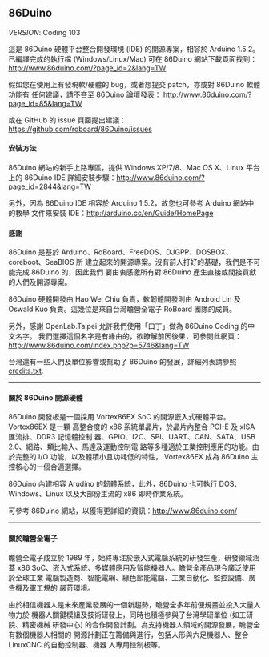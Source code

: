 86Duino
---------

_VERSION_: Coding 103

這是 86Duino 硬體平台整合開發環境 (IDE) 的開源專案，相容於 Arduino 1.5.2。
已編譯完成的執行檔 (Windows/Linux/Mac) 可在 86Duino 網站下載頁面找到：
http://www.86duino.com/?page_id=2&lang=TW

假如您在使用上有發現軟/硬體的 bug，或者想提交 patch，亦或對 86Duino 軟體功能有
任何建議，請不吝至 86Duino 論壇發表：
http://www.86duino.com/?page_id=85&lang=TW

或在 GitHub 的 issue 頁面提出建議：https://github.com/roboard/86Duino/issues


#### 安裝方法 ####

86Duino 網站的新手上路專區，提供 Windows XP/7/8、Mac OS X、Linux 平台上的 
86Duino IDE 詳細安裝步驟：http://www.86duino.com/?page_id=2844&lang=TW

另外，因為 86Duino IDE 相容於 Arduino 1.5.2，故您也可參考 Arduino 網站中的教學
文件來安裝 IDE：http://arduino.cc/en/Guide/HomePage


#### 感謝 ####

86Duino 是基於 Arduino、RoBoard、FreeDOS、DJGPP、DOSBOX、coreboot、SeaBIOS 所
建立起來的開源專案。沒有前人打好的基礎，我們是不可能完成 86Duino 的，因此我們
要由衷感激所有對 86Duino 產生直接或間接貢獻的人們及開源專案。

86Duino 硬體開發由 Hao Wei Chiu 負責，軟韌體開發則由 Android Lin 及 Oswald Kuo 
負責。這幾位是來自台灣瞻營全電子 RoBoard 團隊的成員。

另外，感謝 OpenLab.Taipei 允許我們使用「口丁」做為 86Duino Coding 的中文名字。
我們選擇這個名字是有緣由的，欲瞭解前因後果，可參閱此網頁：
http://www.86duino.com/index.php?p=5746&lang=TW

台灣還有一些人們及單位影響或幫助了 86Duino 的發展，詳細列表請參照 
[credits.txt](https://github.com/roboard/86Duino/blob/master/credits.txt).


---------------------------------------

#### 關於 86Duino 開源硬體 ####

86Duino 開發板是一個採用 Vortex86EX SoC 的開源嵌入式硬體平台。Vortex86EX 是一顆
高整合度的 x86 系統單晶片，於晶片內整合 PCI-E 及 xISA 匯流排、DDR3 記憶體控制
器、GPIO、I2C、SPI、UART、CAN、SATA、USB 2.0、網路、類比輸入、馬達及運動控制電
路等多種適於工業控制應用的功能。由於完整的 I/O 功能，以及體積小且功耗低的特性，
Vortex86EX 成為 86Duino 主控核心的一個合適選擇。

86Duino 內建相容 Arudino 的韌體系統，此外，86Duino 也可執行 DOS、Windows、Linux 
以及大部份主流的 x86 即時作業系統。

可參考 86Duino 網站，以獲得更詳細的資訊：http://www.86duino.com/


---------------------------------------

#### 關於瞻營全電子 ####

瞻營全電子成立於 1989 年，始終專注於嵌入式電腦系統的研發生產，研發領域涵蓋 x86 
SoC、嵌入式系統、多媒體應用及智能機器人。瞻營全產品現今廣泛使用於全球工業
電腦製造商、智能電網、綠色節能電腦、工業自動化、監控設備、廣告機及軍工規的
嚴苛環境。

由於相信機器人是未來產業發展的一個新趨勢，瞻營全多年前便規畫並投入大量人物力於
機器人關鍵模組及技術研發上，同時也積極參與了台灣學研單位 (如工研院、精密機械
研發中心) 的合作開發計劃。為支持機器人領域的開源發展，瞻營全有數個機器人相關的
開源計劃正在籌備與進行，包括人形與六足機器人、整合 LinuxCNC 的自動控制器、機器
人專用控制板等。
